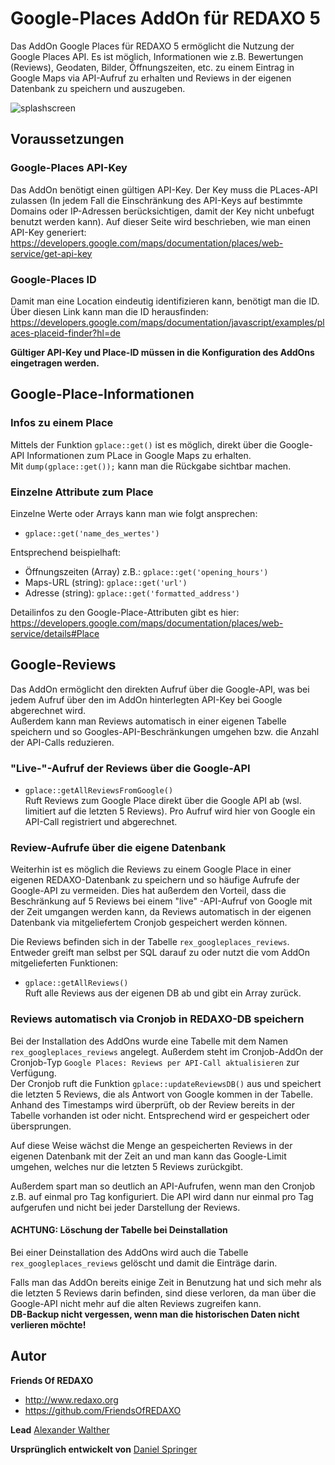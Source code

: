 # Google-Places AddOn für REDAXO 5

Das AddOn Google Places für REDAXO 5 ermöglicht die Nutzung der Google Places API. Es ist möglich, Informationen wie
z.B. Bewertungen (Reviews), Geodaten, Bilder, Öffnungszeiten, etc. zu einem Eintrag in Google Maps via API-Aufruf zu
erhalten und Reviews in der eigenen Datenbank zu speichern und auszugeben.

![splashscreen](https://user-images.githubusercontent.com/16903055/140534021-cd09791c-9dc5-4c11-8f40-d16e72b43cf8.jpg)

## Voraussetzungen

### Google-Places API-Key

Das AddOn benötigt einen gültigen API-Key. Der Key muss die PLaces-API zulassen (In jedem Fall die Einschränkung des
API-Keys auf bestimmte Domains oder IP-Adressen berücksichtigen, damit der Key nicht unbefugt benutzt werden kann). Auf
dieser Seite wird beschrieben, wie man einen API-Key generiert:<br>
<https://developers.google.com/maps/documentation/places/web-service/get-api-key>

### Google-Places ID

Damit man eine Location eindeutig identifizieren kann, benötigt man die ID. Über diesen Link kann man die ID
herausfinden:<br>
<https://developers.google.com/maps/documentation/javascript/examples/places-placeid-finder?hl=de>

__Gültiger API-Key und Place-ID müssen in die Konfiguration des AddOns eingetragen werden.__

## Google-Place-Informationen

### Infos zu einem Place

Mittels der Funktion `gplace::get()` ist es möglich, direkt über die Google-API Informationen zum PLace in Google Maps
zu erhalten.
<br>Mit `dump(gplace::get());` kann man die Rückgabe sichtbar machen.

### Einzelne Attribute zum Place

Einzelne Werte oder Arrays kann man wie folgt ansprechen:<br>

- `gplace::get('name_des_wertes')`

Entsprechend beispielhaft:

- Öffnungszeiten (Array) z.B.: `gplace::get('opening_hours')`<br>
- Maps-URL (string): `gplace::get('url')`<br>
- Adresse (string): `gplace::get('formatted_address')`

Detailinfos zu den Google-Place-Attributen gibt es hier:<br>
<https://developers.google.com/maps/documentation/places/web-service/details#Place>

## Google-Reviews

Das AddOn ermöglicht den direkten Aufruf über die Google-API, was bei jedem Aufruf über den im AddOn hinterlegten
API-Key bei Google abgerechnet wird.<br>
Außerdem kann man Reviews automatisch in einer eigenen Tabelle speichern und so Googles-API-Beschränkungen umgehen bzw.
die Anzahl der API-Calls reduzieren.

### "Live-"-Aufruf der Reviews über die Google-API

- `gplace::getAllReviewsFromGoogle()`<br>
  Ruft Reviews zum Google Place direkt über die Google API ab (wsl. limitiert auf die letzten 5 Reviews). Pro Aufruf
  wird hier von Google ein API-Call registriert und abgerechnet.

### Review-Aufrufe über die eigene Datenbank

Weiterhin ist es möglich die Reviews zu einem Google Place in einer eigenen REDAXO-Datenbank zu speichern und so häufige
Aufrufe der Google-API zu vermeiden. Dies hat außerdem den Vorteil, dass die Beschränkung auf 5 Reviews bei einem "live"
-API-Aufruf von Google mit der Zeit umgangen werden kann, da Reviews automatisch in der eigenen Datenbank via
mitgeliefertem Cronjob gespeichert werden können.

Die Reviews befinden sich in der Tabelle `rex_googleplaces_reviews`. Entweder greift man selbst per SQL darauf zu oder
nutzt die vom AddOn mitgelieferten Funktionen:

- `gplace::getAllReviews()` <br>
  Ruft alle Reviews aus der eigenen DB ab und gibt ein Array zurück.

### Reviews automatisch via Cronjob in REDAXO-DB speichern

Bei der Installation des AddOns wurde eine Tabelle mit dem Namen `rex_googleplaces_reviews` angelegt. Außerdem steht im
Cronjob-AddOn der Cronjob-Typ `Google Places: Reviews per API-Call aktualisieren` zur Verfügung.<br>
Der Cronjob ruft die Funktion `gplace::updateReviewsDB()` aus und speichert die letzten 5 Reviews, die als Antwort von
Google kommen in der Tabelle. Anhand des Timestamps wird überprüft, ob der Review bereits in der Tabelle vorhanden ist
oder nicht. Entsprechend wird er gespeichert oder übersprungen.

Auf diese Weise wächst die Menge an gespeicherten Reviews in der eigenen Datenbank mit der Zeit an und man kann das
Google-Limit umgehen, welches nur die letzten 5 Reviews zurückgibt.

Außerdem spart man so deutlich an API-Aufrufen, wenn man den Cronjob z.B. auf einmal pro Tag konfiguriert. Die API wird
dann nur einmal pro Tag aufgerufen und nicht bei jeder Darstellung der Reviews.

#### ACHTUNG: Löschung der Tabelle bei Deinstallation

Bei einer Deinstallation des AddOns wird auch die Tabelle `rex_googleplaces_reviews` gelöscht und damit die Einträge
darin.

Falls man das AddOn bereits einige Zeit in Benutzung hat und sich mehr als die letzten 5 Reviews darin befinden, sind
diese verloren, da man über die Google-API nicht mehr auf die alten Reviews zugreifen kann.
<br>__DB-Backup nicht vergessen, wenn man die historischen Daten nicht verlieren möchte!__

## Autor
__Friends Of REDAXO__
- <http://www.redaxo.org>
- <https://github.com/FriendsOfREDAXO>

__Lead__
[Alexander Walther](https://github.com/alxndr-w)

__Ursprünglich entwickelt von__
[Daniel Springer]([https://www.e-recht24.de](https://github.com/danspringer))
